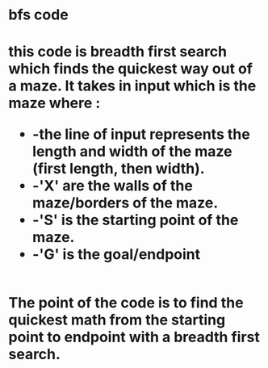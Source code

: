 <h1>bfs code<h1>
<p>this code is breadth first search which finds the quickest way out of a maze. It takes in input which is the maze where :</br>
<ul><li>-the line of input represents the length and width of the maze (first length, then width). </li>
        <li> -'X' are the walls of the maze/borders of the maze.</li>
        <li> -'S' is the starting point of the maze.</li>
        <li> -'G' is the goal/endpoint </li>
</ul>
</br>
The point of the code is to find the quickest math from the starting point to endpoint with a breadth first search.</p>
